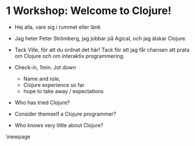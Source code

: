 # 1 Workshop: Welcome to Clojure!

* Hej alla, vare sig i rummet eller länk
* Jag heter Peter Strömberg, jag jobbar på Agical, och jag älskar Clojure.
* Tack Ville, för att du ordnat det här! Tack för att jag får chansen att prata om Clojure och om interaktiv programmering.

* Check-in, 1min. Jot down
  * Name and role, 
  * Clojure experience so far
  * hope to take away / expectations

* Who has tried Clojure?
* Consider themself a Clojure programmer?
* Who knows very little about Clojure?

\newpage